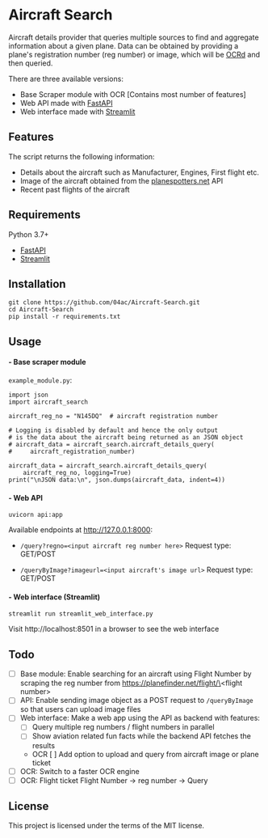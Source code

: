 # Aircraft Search

Aircraft details provider that queries multiple sources to find and aggregate information about a given plane. Data can be obtained by providing a plane's registration number (reg number) or image, which will be [OCRd](https://en.wikipedia.org/wiki/Optical_character_recognition) and then queried.

There are three available versions:

- Base Scraper module with OCR [Contains most number of features]
- Web API made with [FastAPI](https://github.com/tiangolo/fastapi/)
- Web interface made with [Streamlit](https://github.com/streamlit/streamlit)

## Features

The script returns the following information:

- Details about the aircraft such as Manufacturer, Engines, First flight etc.
- Image of the aircraft obtained from the [planespotters.net](https://www.planespotters.net/photo/api) API
- Recent past flights of the aircraft

## Requirements

Python 3.7+

- [FastAPI](https://github.com/tiangolo/fastapi/)
- [Streamlit](https://github.com/streamlit/streamlit)

## Installation

```
git clone https://github.com/04ac/Aircraft-Search.git
cd Aircraft-Search
pip install -r requirements.txt
```

## Usage

#### - Base scraper module

`example_module.py`:

```
import json
import aircraft_search

aircraft_reg_no = "N145DQ"  # aircraft registration number

# Logging is disabled by default and hence the only output
# is the data about the aircraft being returned as an JSON object
# aircraft_data = aircraft_search.aircraft_details_query(
#     aircraft_registration_number)

aircraft_data = aircraft_search.aircraft_details_query(
    aircraft_reg_no, logging=True)
print("\nJSON data:\n", json.dumps(aircraft_data, indent=4))

```

#### - Web API

```
uvicorn api:app
```

Available endpoints at http://127.0.0.1:8000:

- `/query?regno=<input aircraft reg number here>` Request type: GET/POST

- `/queryByImage?imageurl=<input aircraft's image url>` Request type: GET/POST

#### - Web interface (Streamlit)

```
streamlit run streamlit_web_interface.py
```

Visit http://localhost:8501 in a browser to see the web interface

## Todo

- [ ] Base module: Enable searching for an aircraft using Flight Number by scraping the reg number from https://planefinder.net/flight/\<flight number\>
- [ ] API: Enable sending image object as a POST request to `/queryByImage` so that users can upload image files
- [ ] Web interface: Make a web app using the API as backend with features:
  - [ ] Query multiple reg numbers / flight numbers in parallel
  - [ ] Show aviation related fun facts while the backend API fetches the results
  - OCR [ ] Add option to upload and query from aircraft image or plane ticket
- [ ] OCR: Switch to a faster OCR engine
- [ ] OCR: Flight ticket Flight Number -> reg number -> Query

## License

This project is licensed under the terms of the MIT license.
